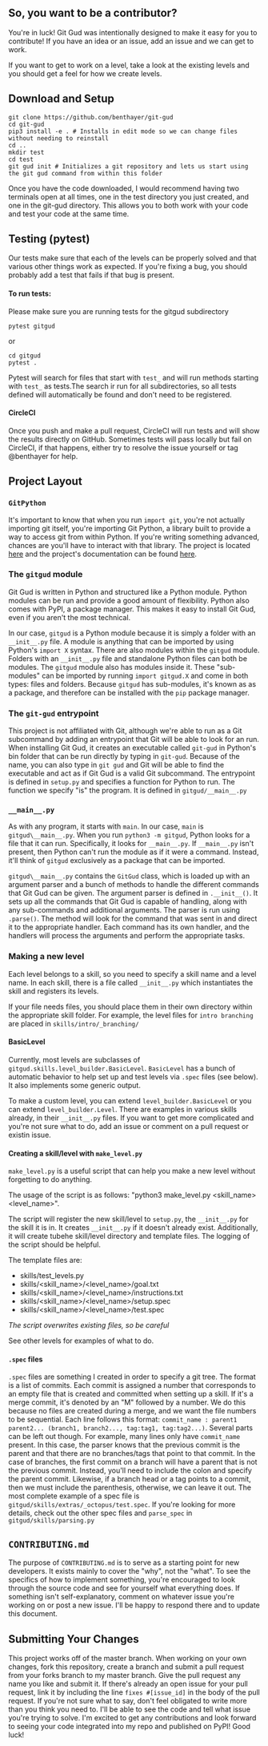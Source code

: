## So, you want to be a contributor?
You're in luck! 
Git Gud was intentionally designed to make it easy for you to contribute! If you have an idea or an issue, add an issue and we can get to work.

If you want to get to work on a level, take a look at the existing levels and you should get a feel for how we create levels.

## Download and Setup
```
git clone https://github.com/benthayer/git-gud
cd git-gud
pip3 install -e . # Installs in edit mode so we can change files without needing to reinstall
cd ..
mkdir test
cd test
git gud init # Initializes a git repository and lets us start using the git gud command from within this folder
```
Once you have the code downloaded, I would recommend having two terminals open at all times, one in the test directory you just created, and one in the git-gud directory. 
This allows you to both work with your code and test your code at the same time.

## Testing (pytest)
Our tests make sure that each of the levels can be properly solved and that various other things work as expected.
If you're fixing a bug, you should probably add a test that fails if that bug is present.
#### To run tests:
Please make sure you are running tests for the gitgud subdirectory
```
pytest gitgud
```
or
```
cd gitgud
pytest .
```
Pytest will search for files that start with `test_` and will run methods starting with `test_` as tests.The search ir run for all subdirectories, so all tests defined will automatically be found and don't need to be registered.

#### CircleCI
Once you push and make a pull request, CircleCI will run tests and will show the results directly on GitHub. 
Sometimes tests will pass locally but fail on CircleCI, if that happens, either try to resolve the issue yourself or tag @benthayer for help.

## Project Layout
### `GitPython`
It's important to know that when you run `import git`, you're not actually importing git itself, you're importing Git Python, a library built to provide a way to access git from within Python. 
If you're writing something advanced, chances are you'll have to interact with that library. 
The project is located [here](https://github.com/gitpython-developers/GitPython) and the project's documentation can be found [here](https://gitpython.readthedocs.io/en/stable/).
### The `gitgud` module
Git Gud is written in Python and structured like a Python module.
Python modules can be run and provide a good amount of flexibility. 
Python also comes with PyPI, a package manager. 
This makes it easy to install Git Gud, even if you aren't the most technical. 

In our case, `gitgud` is a Python module because it is simply a folder with an `__init__.py` file. 
A module is anything that can be imported by using Python's `import X` syntax. 
There are also modules within the `gitgud` module. 
Folders with an `__init__.py` file and standalone Python files can both be modules. 
The `gitgud` module also has modules inside it. 
These "sub-modules" can be imported by running `import gitgud.X` and come in both types: files and folders. 
Because `gitgud` has sub-modules, it's known as as a package, and therefore can be installed with the `pip` package manager.

### The `git-gud` entrypoint
This project is not affiliated with Git, although we're able to run as a Git subcommand by adding an entrypoint that Git will be able to look for an run.
When installing Git Gud, it creates an executable called `git-gud` in Python's bin folder that can be run directly by typing in `git-gud`.
Because of the name, you can also type in `git gud` and Git will be able to find the executable and act as if Git Gud is a valid Git subcommand.
The entrypoint is defined in `setup.py` and specifies a function for Python to run.
The function we specify "is" the program.
It is defined in `gitgud/__main__.py`

### `__main__.py`
As with any program, it starts with `main`. 
In our case, `main` is `gitgud\__main__.py`. 
When you run `python3 -m gitgud`, Python looks for a file that it can run. 
Specifically, it looks for `__main__.py`. 
If `__main__.py` isn't present, then Python can't run the module as if it were a command. 
Instead, it'll think of `gitgud` exclusively as a package that can be imported.

`gitgud\__main__.py` contains the `GitGud` class, which is loaded up with an argument parser and a bunch of methods to handle the different commands that Git Gud can be given. 
The argument parser is defined in `.__init__()`. 
It sets up all the commands that Git Gud is capable of handling, along with any sub-commands and additional arguments.
The parser is run using `.parse()`. 
The method will look for the command that was sent in and direct it to the appropriate handler. 
Each command has its own handler, and the handlers will process the arguments and perform the appropriate tasks.

### Making a new level
Each level belongs to a skill, so you need to specify a skill name and a level name. 
In each skill, there is a file called `__init__.py` which instantiates the skill and registers its levels.

If your file needs files, you should place them in their own directory within the appropriate skill folder. For example, the level files for `intro branching` are placed in `skills/intro/_branching/`

#### BasicLevel
Currently, most levels are subclasses of `gitgud.skills.level_builder.BasicLevel`.
`BasicLevel` has a bunch of automatic behavior to help set up and test levels via `.spec` files (see below).
It also implements some generic output.

To make a custom level, you can extend `level_builder.BasicLevel` or you can extend `level_builder.Level`.
There are examples in various skills already, in their `__init__.py` files.
If you want to get more complicated and you're not sure what to do, add an issue or comment on a pull request or existin issue.


#### Creating a skill/level with `make_level.py`

`make_level.py` is a useful script that can help you make a new level without forgetting to do anything. 

The usage of the script is as follows: "python3 make_level.py <skill_name> <level_name>". 

The script will register the new skill/level to `setup.py`, the `__init__.py` for the skill it is in.
It creates `__init__.py` if it doesn't already exist. 
Additionally, it will create tubehe skill/level directory and template files.
The logging of the script should be helpful.

The template files are:
 - skills/test_levels.py
 - skills/<skill_name>/<level_name>/goal.txt
 - skills/<skill_name>/<level_name>/instructions.txt
 - skills/<skill_name>/<level_name>/setup.spec
 - skills/<skill_name>/<level_name>/test.spec
 
_The script overwrites existing files, so be careful_

See other levels for examples of what to do.

#### `.spec` files
`.spec` files are something I created in order to specify a git tree. 
The format is a list of commits. 
Each commit is assigned a number that corresponds to an empty file that is created and committed when setting up a skill.
If it's a merge commit, it's denoted by an "M" followed by a number. 
We do this because no files are created during a merge, and we want the file numbers to be sequential. 
Each line follows this format: `commit_name : parent1 parent2... (branch1, branch2..., tag:tag1, tag:tag2...)`. 
Several parts can be left out though. 
For example, many lines only have `commit_name` present. 
In this case, the parser knows that the previous commit is the parent and that there are no branches/tags that point to that commit. 
In the case of branches, the first commit on a branch will have a parent that is not the previous commit. 
Instead, you'll need to include the colon and specify the parent commit. 
Likewise, if a branch head or a tag points to a commit, then we must include the parenthesis, otherwise, we can leave it out. 
The most complete example of a spec file is `gitgud/skills/extras/_octopus/test.spec`.
If you're looking for more details, check out the other spec files and `parse_spec` in `gitgud/skills/parsing.py`

## `CONTRIBUTING.md`
The purpose of `CONTRIBUTING.md` is to serve as a starting point for new developers. 
It exists mainly to cover the "why", not the "what". 
To see the specifics of how to implement something, you're encouraged to look through the source code and see for yourself what everything does. 
If something isn't self-explanatory, comment on whatever issue you're working on or post a new issue.
I'll be happy to respond there and to update this document. 

## Submitting Your Changes
This project works off of the master branch. 
When working on your own changes, fork this repository, create a branch and submit a pull request from your forks branch to my master branch. 
Give the pull request any name you like and submit it. 
If there's already an open issue for your pull request, link it by including the line `fixes #[issue_id]` in the body of the pull request. 
If you're not sure what to say, don't feel obligated to write more than you think you need to. 
I'll be able to see the code and tell what issue you're trying to solve. 
I'm excited to get any contributions and look forward to seeing your code integrated into my repo and published on PyPI! 
Good luck!
